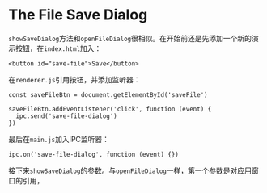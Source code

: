 # The File Save Dialog
`showSaveDialog`方法和`openFileDialog`很相似。在开始前还是先添加一个新的演示按钮，在`index.html`加入：
```
<button id="save-file">Save</button>
```
在`renderer.js`引用按钮，并添加监听器：
```
const saveFileBtn = document.getElementById('saveFile')

saveFileBtn.addEventListener('click', function (event) {
  ipc.send('save-file-dialog')
})
```
最后在`main.js`加入IPC监听器：
```
ipc.on('save-file-dialog', function (event) {})
```
接下来`showSaveDialog`的参数。与`openFileDialog`一样，第一个参数是对应用窗口的引用，